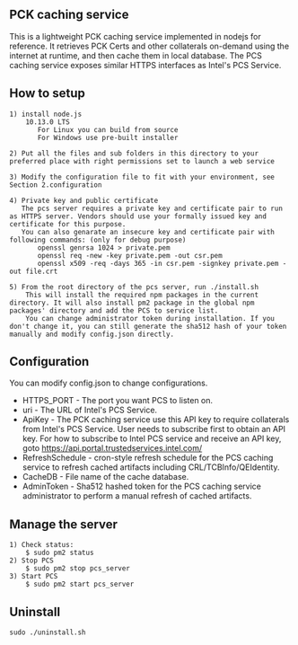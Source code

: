 
## PCK caching service
This is a lightweight PCK caching service implemented in nodejs for reference. It retrieves PCK Certs and other collaterals on-demand using the internet at runtime, and then cache them in local database. The PCS caching service exposes similar HTTPS interfaces as Intel's PCS Service.

## How to setup
    1) install node.js
        10.13.0 LTS
           For Linux you can build from source
           For Windows use pre-built installer

    2) Put all the files and sub folders in this directory to your preferred place with right permissions set to launch a web service

    3) Modify the configuration file to fit with your environment, see Section 2.configuration

    4) Private key and public certificate
       The pcs server requires a private key and certificate pair to run as HTTPS server. Vendors should use your formally issued key and certificate for this purpose.
       You can also genarate an insecure key and certificate pair with following commands: (only for debug purpose)
           openssl genrsa 1024 > private.pem 
           openssl req -new -key private.pem -out csr.pem
           openssl x509 -req -days 365 -in csr.pem -signkey private.pem -out file.crt

    5) From the root directory of the pcs server, run ./install.sh 
        This will install the required npm packages in the current directory. It will also install pm2 package in the global npm packages' directory and add the PCS to service list. 
        You can change administrator token during installation. If you don't change it, you can still generate the sha512 hash of your token manually and modify config.json directly.

## Configuration
You can modify config.json to change configurations.
- HTTPS_PORT - The port you want PCS to listen on.
- uri - The URL of Intel's PCS Service.
- ApiKey - The PCK caching service use this API key to require collaterals from Intel's PCS Service. User needs to subscribe first to obtain an API key. For how to subscribe to Intel PCS service and receive an API key, goto https://api.portal.trustedservices.intel.com/
- RefreshSchedule - cron-style refresh schedule for the PCS caching service to refresh cached artifacts including CRL/TCBInfo/QEIdentity. 
- CacheDB - File name of the cache database.
- AdminToken - Sha512 hashed token for the PCS caching service administrator to perform a manual refresh of cached artifacts.

## Manage the server
    1) Check status:
        $ sudo pm2 status
    2) Stop PCS 
        $ sudo pm2 stop pcs_server
    3) Start PCS 
        $ sudo pm2 start pcs_server

## Uninstall
    sudo ./uninstall.sh


